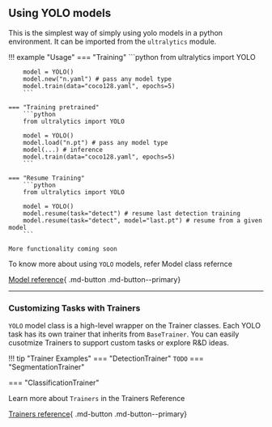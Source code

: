 ## Using YOLO models
This is the simplest way of simply using yolo models in a python environment. It can be imported from the `ultralytics` module.

!!! example "Usage"
    === "Training"
        ```python
        from ultralytics import YOLO

        model = YOLO()
        model.new("n.yaml") # pass any model type
        model.train(data="coco128.yaml", epochs=5)
        ```

    === "Training pretrained"
        ```python
        from ultralytics import YOLO

        model = YOLO()
        model.load("n.pt") # pass any model type
        model(...) # inference
        model.train(data="coco128.yaml", epochs=5)
        ```

    === "Resume Training"
        ```python
        from ultralytics import YOLO

        model = YOLO()
        model.resume(task="detect") # resume last detection training
        model.resume(task="detect", model="last.pt") # resume from a given model
        ```

    More functionality coming soon

To know more about using `YOLO` models, refer Model class refernce

[Model reference](#){ .md-button .md-button--primary}

---
### Customizing Tasks with Trainers
`YOLO` model class is a high-level wrapper on the Trainer classes. Each YOLO task has its own trainer that inherits from `BaseTrainer`. 
You can easily cusotmize Trainers to support custom tasks or explore R&D ideas.

!!! tip "Trainer Examples"
=== "DetectionTrainer"
        ```TODO```
=== "SegmentationTrainer"

=== "ClassificationTrainer"

Learn more about `Trainers` in the Trainers Reference

[Trainers reference](#){ .md-button .md-button--primary}
